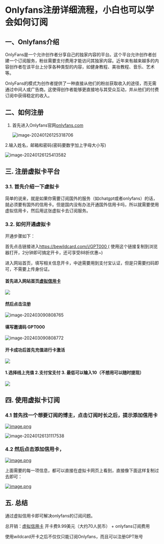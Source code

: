# Onlyfans注册详细流程，小白也可以学会如何订阅

## 一、Onlyfans介绍

OnlyFans是一个允许创作者分享自己的独家内容的平台。这个平台允许创作者创建一个订阅服务，粉丝需要支付费用才能访问其独家内容。近年来有越来越多的内容创作者在该平台上分享各种类型的内容，如健身教程、美妆教程、音乐、艺术等。

OnlyFans的模式为创作者提供了一种直接从他们的粉丝获取收入的途径，而无需通过中间人或广告商。这使得创作者能够更直接地与其受众互动，并从他们的付费订阅中获得稳定的收入。

## 二、如何注册

1. 首先进入Onlyfans官网[onlyfans.com](onlyfans.com)

   ![image-20240126125318706](https://gptblog.oss-cn-hangzhou.aliyuncs.com/image/202402221606110.png)

2.输入姓名，邮箱和密码(密码要数字加上字母大小写)

![image-20240126125413582](https://gptblog.oss-cn-hangzhou.aliyuncs.com/image/202402221606123.png)

## 三. **注册虚拟卡平台**

### 3.1. 首先介绍一下虚拟卡

简单的说来，就是如果你需要订阅国外的服务（如chatgpt或者onlyfans）的话，就必须要有国外的信用卡。但是国内没有办法开通国外信用卡吗，所以就需要使用虚拟信用卡，然后用这张虚拟卡去订阅服务。

### 3.2. 如何开通虚拟卡

开通步骤如下：

首先点击链接进入[https://bewildcard.com/i/GPT000 ](https://bewildcard.com/i/GPT000)( 使用这个链接复制到浏览器打开，2分钟即可搞定开卡，还可享受88折优惠~)

进入网站首页，填写相关信息开卡，中途需要用到支付宝认证，但是只需要扫码即可，不需要上传身份证。

#### 首先进入网站首页[虚拟信用卡](https://bewildcard.com/i/GPT000)

![](https://gptblog.oss-cn-hangzhou.aliyuncs.com/image/202403090818516.png)

#### 然后点击注册

![image-202403090808765](https://gptblog.oss-cn-hangzhou.aliyuncs.com/image/202403090808765.png)

#### 填写邀请码  GPT000
![image-202403090808772](https://gptblog.oss-cn-hangzhou.aliyuncs.com/image/202403292044772.png)

#### 开卡成功后首先充值进行卡激活
![](https://gptblog.oss-cn-hangzhou.aliyuncs.com/image/202404091648821.png)

#### 1.选择线上充值 2.支付宝支付  3. 最低可以输入10（不想用可以随时提现）
![](https://gptblog.oss-cn-hangzhou.aliyuncs.com/image/202404091652647.png)

## 四. 使用虚拟卡订阅

### 4.1 首先找一个想要订阅的博主，点击订阅时长之后，提示添加信用卡

[![image.png](https://gptblog.oss-cn-hangzhou.aliyuncs.com/image/202402221606699.png)](https://s2.loli.net/2024/01/25/fQNYc8WG4hLkZ9X.png)

![image-20240126131117538](https://gptblog.oss-cn-hangzhou.aliyuncs.com/image/202402221609053.png)

### 4.2 然后点击添加信用卡，

[![image.png](https://gptblog.oss-cn-hangzhou.aliyuncs.com/image/202402221606500.png)](https://s2.loli.net/2024/01/25/hbQ13D4Ga9lUefs.png)

上面需要的每一项信息，都可以直接在虚拟卡网页上看到，直接像下面这样复制过去即可：

[![image.png](https://gptblog.oss-cn-hangzhou.aliyuncs.com/image/202402221606715.png)](https://s2.loli.net/2024/01/25/I7DHqRg5P4JXyvh.png)

## 五. 总结

通过虚拟信用卡即可解决onlyfans的订阅问题。

总开销：[虚拟信用卡](https://bewildcard.com/i/GPT000) 开卡费9.99美元（大约70人民币） + onlyfans订阅费用

使用wildcard开卡之后不仅仅只能订阅Onlyfans，而且可以注册GPT账号





